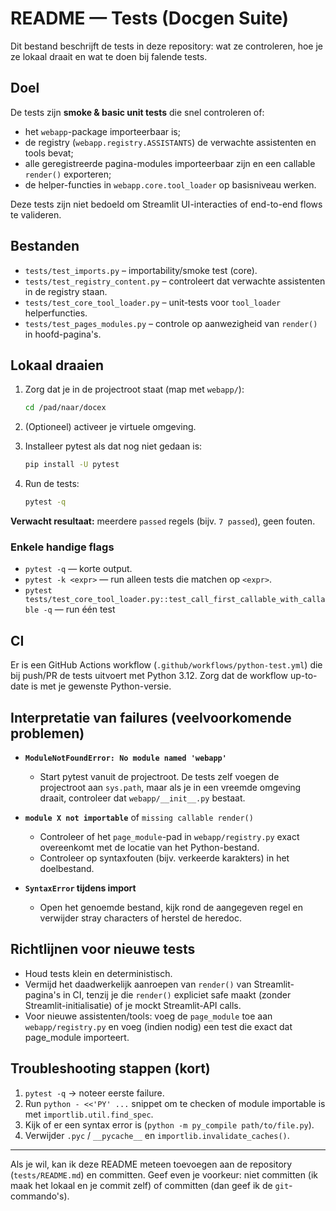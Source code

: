 # README — Tests (Docgen Suite)

Dit bestand beschrijft de tests in deze repository: wat ze controleren, hoe je ze lokaal draait en wat te doen bij falende tests.

## Doel

De tests zijn **smoke & basic unit tests** die snel controleren of:

* het `webapp`-package importeerbaar is;
* de registry (`webapp.registry.ASSISTANTS`) de verwachte assistenten en tools bevat;
* alle geregistreerde pagina-modules importeerbaar zijn en een callable `render()` exporteren;
* de helper-functies in `webapp.core.tool_loader` op basisniveau werken.

Deze tests zijn niet bedoeld om Streamlit UI-interacties of end-to-end flows te valideren.

## Bestanden

* `tests/test_imports.py` – importability/smoke test (core).
* `tests/test_registry_content.py` – controleert dat verwachte assistenten in de registry staan.
* `tests/test_core_tool_loader.py` – unit-tests voor `tool_loader` helperfuncties.
* `tests/test_pages_modules.py` – controle op aanwezigheid van `render()` in hoofd-pagina's.

## Lokaal draaien

1. Zorg dat je in de projectroot staat (map met `webapp/`):

   ```bash
   cd /pad/naar/docex
   ```
2. (Optioneel) activeer je virtuele omgeving.
3. Installeer pytest als dat nog niet gedaan is:

   ```bash
   pip install -U pytest
   ```
4. Run de tests:

   ```bash
   pytest -q
   ```

**Verwacht resultaat:** meerdere `passed` regels (bijv. `7 passed`), geen fouten.

### Enkele handige flags

* `pytest -q` — korte output.
* `pytest -k <expr>` — run alleen tests die matchen op `<expr>`.
* `pytest tests/test_core_tool_loader.py::test_call_first_callable_with_callable -q` — run één test

## CI

Er is een GitHub Actions workflow (`.github/workflows/python-test.yml`) die bij push/PR de tests uitvoert met Python 3.12. Zorg dat de workflow up-to-date is met je gewenste Python-versie.

## Interpretatie van failures (veelvoorkomende problemen)

* **`ModuleNotFoundError: No module named 'webapp'`**

  * Start pytest vanuit de projectroot. De tests zelf voegen de projectroot aan `sys.path`, maar als je in een vreemde omgeving draait, controleer dat `webapp/__init__.py` bestaat.
* **`module X not importable`** of `missing callable render()`

  * Controleer of het `page_module`-pad in `webapp/registry.py` exact overeenkomt met de locatie van het Python-bestand.
  * Controleer op syntaxfouten (bijv. verkeerde karakters) in het doelbestand.
* **`SyntaxError` tijdens import**

  * Open het genoemde bestand, kijk rond de aangegeven regel en verwijder stray characters of herstel de heredoc.

## Richtlijnen voor nieuwe tests

* Houd tests klein en deterministisch.
* Vermijd het daadwerkelijk aanroepen van `render()` van Streamlit-pagina's in CI, tenzij je die `render()` expliciet safe maakt (zonder Streamlit-initialisatie) of je mockt Streamlit-API calls.
* Voor nieuwe assistenten/tools: voeg de `page_module` toe aan `webapp/registry.py` en voeg (indien nodig) een test die exact dat page\_module importeert.

## Troubleshooting stappen (kort)

1. `pytest -q` -> noteer eerste failure.
2. Run `python - <<'PY' ...` snippet om te checken of module importable is met `importlib.util.find_spec`.
3. Kijk of er een syntax error is (`python -m py_compile path/to/file.py`).
4. Verwijder `.pyc` / `__pycache__` en `importlib.invalidate_caches()`.

---

Als je wil, kan ik deze README meteen toevoegen aan de repository (`tests/README.md`) en committen. Geef even je voorkeur: niet committen (ik maak het lokaal en je commit zelf) of committen (dan geef ik de `git`-commando's).
